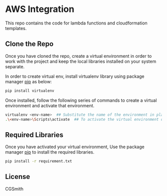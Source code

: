 # AWS Integration

This repo contains the code for lambda functions and cloudformation templates.

## Clone the Repo
Once you have cloned the repo, create a virtual environment in order to work with the project and keep the local libraries installed on your system separate.

In order to create virtual env, install virtualenv library using package manager [pip](https://pip.pypa.io/en/stable/) as below:

```bash
pip install virtualenv
```

Once installed, follow the following series of commands to create a virtual environment and activate that environment.

```bash
virtualenv <env-name>  ## Substitute the name of the environment in place of env-name
.\<env-name>\Scripts\activate  ## To activate the virtual environment on windows machine
```


## Required Libraries

Once you have activated your virtual environment, Use the package manager [pip](https://pip.pypa.io/en/stable/) to install the required libraries.

```bash
pip install -r requirement.txt
```

## License
CGSmith

